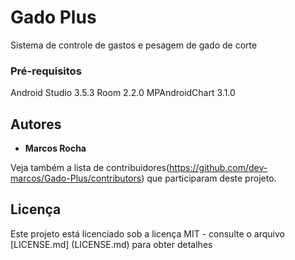 # Gado Plus

Sistema de controle de gastos e pesagem de gado de corte


### Pré-requisitos

Android Studio 3.5.3
Room 2.2.0
MPAndroidChart 3.1.0


## Autores

* **Marcos Rocha** 

Veja também a lista de contribuidores(https://github.com/dev-marcos/Gado-Plus/contributors) que participaram deste projeto.

## Licença

Este projeto está licenciado sob a licença MIT - consulte o arquivo [LICENSE.md] (LICENSE.md) para obter detalhes


